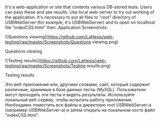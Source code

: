 It's a web-application or site that contents various DB-stored tests. Users can pass these and see results.
Use local web-server to try out working of the application. It's necessary to put all files to "root" directory of USBWebServer (for example, it's USBWebServer) and to open on localhost file "indexCSS.html" then.
Application Screenshots:

![Questions viewing](https://github.com/LaHesis/web-testing/raw/master/Screenshots/Questions viewing.png)

Questions viewing

![Testing results](https://github.com/LaHesis/web-testing/raw/master/Screenshots/Testing results.png)

Testing results


Это веб-приложение или, другими словами, сайт, который содержит различные, хранимые в базе данных тесты (MySQL). Пользователи могут проходить эти тесты и видеть результаты.
Используйте локальный веб-сервер, чтобы испытать работу приложения. Необходимо поместить все файлы в директорю root USBWebServer-а (например USBWebServer-а) и затем открыть на локальном хосте файл "indexCSS.html".